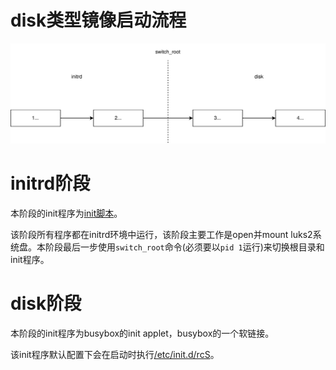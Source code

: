 # disk类型镜像启动流程

![启动流程图](./shelter-boot.svg)

# initrd阶段

本阶段的init程序为[init脚本](../images/disk/init)。

该阶段所有程序都在initrd环境中运行，该阶段主要工作是open并mount luks2系统盘。本阶段最后一步使用`switch_root`命令(必须要以`pid 1`运行)来切换根目录和init程序。

# disk阶段

本阶段的init程序为busybox的init applet，busybox的一个软链接。

该init程序默认配置下会在启动时执行[/etc/init.d/rcS](../images/disk/rcS)。
